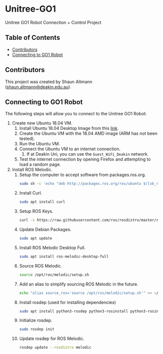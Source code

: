 # Unitree-GO1
Unitree GO1 Robot Connection + Control Project

## Table of Contents
- [Contributors](#contributors)
- [Connecting to GO1 Robot](#connecting-to-go1-robot)

## Contributors
This project was created by Shaun Altmann (shaun.altmann@deakin.edu.au).

## Connecting to GO1 Robot
The following steps will allow you to connect to the Unitree GO1 Robot:
1. Create new Ubuntu 18.04 VM.
    1. Install Ubuntu 18.04 Desktop Image from this
        [link](https://releases.ubuntu.com/18.04/).
    2. Create the Ubuntu VM with the 18.04 AMD image (ARM has not been tested).
    3. Run the Ubuntu VM.
    4. Connect the Ubuntu VM to an internet connection.
        1. If at Deakin Uni, you can use the `Guest_WiFi_Deakin` network.
    5. Test the internet connection by opening Firefox and attempting to
        load a random page.
2. Install ROS Melodic.
    1. Setup the computer to accept software from packages.ros.org.
        ``` bash
        sudo sh -c 'echo "deb http://packages.ros.org/ros/ubuntu $(lsb_release -sc) main" > /etc/apt/sources.list.d/ros-latest.list'
        ```
    2. Install Curl.
        ``` bash
        sudo apt install curl
        ```
    3. Setup ROS Keys.
        ``` bash
        curl -s https://raw.githubusercontent.com/ros/rosdistro/master/ros.asc | sudo apt-key add -
        ```
    4. Update Debian Packages.
        ``` bash
        sudo apt update
        ```
    5. Install ROS Melodic Desktop Full.
        ``` bash
        sudo apt install ros-melodic-desktop-full
        ```
    6. Source ROS Melodic.
        ``` bash
        source /opt/ros/melodic/setup.sh
        ```
    7. Add an alias to simplify sourcing ROS Melodic in the future.
        ``` bash
        echo "alias source_ros='source /opt/ros/melodic/setup.sh'" >> ~/.bashrc
        ```
    8. Install rosdep (used for installing dependencies)
        ``` bash
        sudo apt install python3-rosdep python3-rosinstall python3-rosinstall-generator python3-wstool build-essential
        ```
    9. Initialize rosdep.
        ``` bash
        sudo rosdep init
        ```
    10. Update rosdep for ROS Melodic.
        ``` bash
        rosdep update --rosdistro melodic
        ```
